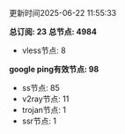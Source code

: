 更新时间2025-06-22 11:55:33

**总订阅: 23**
**总节点: 4984**
- vless节点: 8

**google ping有效节点: 98**
- ss节点: 85
- v2ray节点: 11
- trojan节点: 1
- ssr节点: 1
